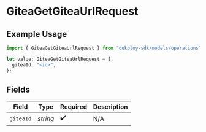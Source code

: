 # GiteaGetGiteaUrlRequest

## Example Usage

```typescript
import { GiteaGetGiteaUrlRequest } from "dokploy-sdk/models/operations";

let value: GiteaGetGiteaUrlRequest = {
  giteaId: "<id>",
};
```

## Fields

| Field              | Type               | Required           | Description        |
| ------------------ | ------------------ | ------------------ | ------------------ |
| `giteaId`          | *string*           | :heavy_check_mark: | N/A                |